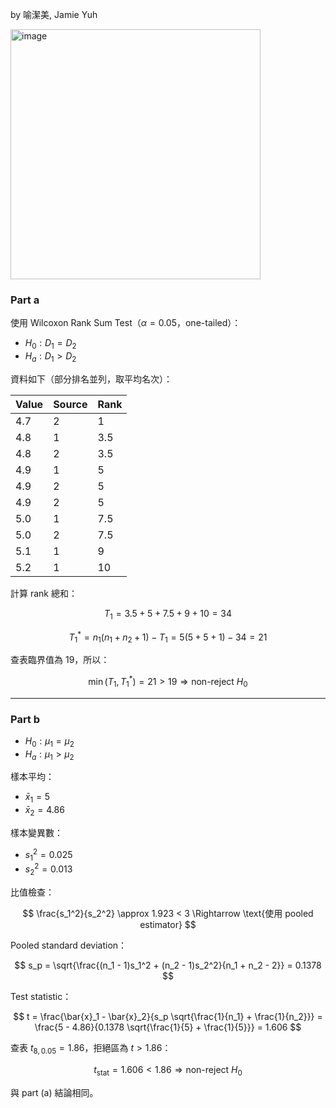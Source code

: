 by 喻潔美, Jamie Yuh

<img width="400" alt="image" src="![image](https://github.com/user-attachments/assets/758a7dea-39a3-40b7-9c1b-d6f83b292cae)" /> 

### Part a

使用 Wilcoxon Rank Sum Test（$\alpha = 0.05$，one-tailed）：

- $H_0 : D_1 = D_2$
- $H_a : D_1 > D_2$

資料如下（部分排名並列，取平均名次）：

| Value | Source | Rank |
|-------|--------|------|
| 4.7   | 2      | 1    |
| 4.8   | 1      | 3.5  |
| 4.8   | 2      | 3.5  |
| 4.9   | 1      | 5    |
| 4.9   | 2      | 5    |
| 4.9   | 2      | 5    |
| 5.0   | 1      | 7.5  |
| 5.0   | 2      | 7.5  |
| 5.1   | 1      | 9    |
| 5.2   | 1      | 10   |

計算 rank 總和：

$$
T_1 = 3.5 + 5 + 7.5 + 9 + 10 = 34
$$

$$
T_1^* = n_1(n_1 + n_2 + 1) - T_1 = 5(5 + 5 + 1) - 34 = 21
$$

查表臨界值為 $19$，所以：

$$
\min(T_1, T_1^*) = 21 > 19 \Rightarrow \text{non-reject } H_0
$$

---

### Part b

- $H_0: \mu_1 = \mu_2$
- $H_a: \mu_1 > \mu_2$

樣本平均：

- $\bar{x}_1 = 5$
- $\bar{x}_2 = 4.86$

樣本變異數：

- $s_1^2 = 0.025$
- $s_2^2 = 0.013$

比值檢查：

$$
\frac{s_1^2}{s_2^2} \approx 1.923 < 3 \Rightarrow \text{使用 pooled estimator}
$$

Pooled standard deviation：

$$
s_p = \sqrt{\frac{(n_1 - 1)s_1^2 + (n_2 - 1)s_2^2}{n_1 + n_2 - 2}} = 0.1378
$$

Test statistic：

$$
t = \frac{\bar{x}_1 - \bar{x}_2}{s_p \sqrt{\frac{1}{n_1} + \frac{1}{n_2}}} = \frac{5 - 4.86}{0.1378 \sqrt{\frac{1}{5} + \frac{1}{5}}} = 1.606
$$

查表 $t_{8, 0.05} = 1.86$，拒絕區為 $t > 1.86$：

$$
t_{\text{stat}} = 1.606 < 1.86 \Rightarrow \text{non-reject } H_0
$$

與 part (a) 結論相同。
